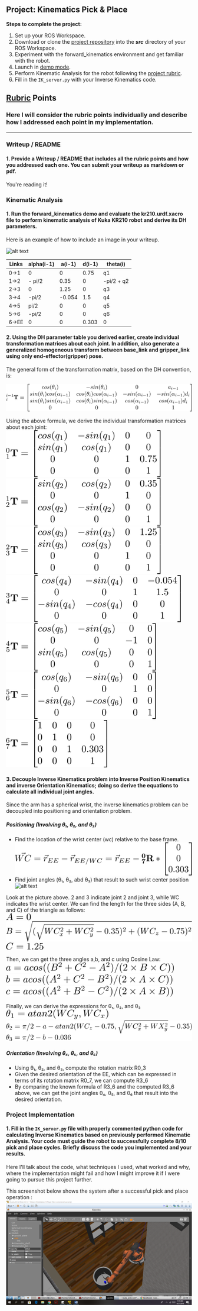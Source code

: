 ## Project: Kinematics Pick & Place

**Steps to complete the project:**  


1. Set up your ROS Workspace.
2. Download or clone the [project repository](https://github.com/udacity/RoboND-Kinematics-Project) into the ***src*** directory of your ROS Workspace.  
3. Experiment with the forward_kinematics environment and get familiar with the robot.
4. Launch in [demo mode](https://classroom.udacity.com/nanodegrees/nd209/parts/7b2fd2d7-e181-401e-977a-6158c77bf816/modules/8855de3f-2897-46c3-a805-628b5ecf045b/lessons/91d017b1-4493-4522-ad52-04a74a01094c/concepts/ae64bb91-e8c4-44c9-adbe-798e8f688193).
5. Perform Kinematic Analysis for the robot following the [project rubric](https://review.udacity.com/#!/rubrics/972/view).
6. Fill in the `IK_server.py` with your Inverse Kinematics code. 


[//]: # (Image References)

[image1]: ./misc_images/misc1.png
[image2]: ./misc_images/misc3.png
[image3]: ./misc_images/misc2.png
[successful_mission]: ./misc_images/done.png

[imageT]: ./misc_images/T.png
[imageT0_1]: ./misc_images/T0_1.png
[imageT1_2]: ./misc_images/T1_2.png
[imageT2_3]: ./misc_images/T2_3.png
[imageT3_4]: ./misc_images/T3_4.png
[imageT4_5]: ./misc_images/T4_5.png
[imageT5_6]: ./misc_images/T5_6.png
[imageT6_7]: ./misc_images/T6_7.png

[wc_location]: ./misc_images/wc_location.png

[A]: ./misc_images/A.png
[B]: ./misc_images/B.png
[C]: ./misc_images/C.png
[a_angle]: ./misc_images/a_angle.png
[b_angle]: ./misc_images/b_angle.png
[c_angle]: ./misc_images/c_angle.png
[theta1]: ./misc_images/theta1.png
[theta2n3]: ./misc_images/theta2n3.png

## [Rubric](https://review.udacity.com/#!/rubrics/972/view) Points
### Here I will consider the rubric points individually and describe how I addressed each point in my implementation.  

---
### Writeup / README

#### 1. Provide a Writeup / README that includes all the rubric points and how you addressed each one.  You can submit your writeup as markdown or pdf.  

You're reading it!

### Kinematic Analysis
#### 1. Run the forward_kinematics demo and evaluate the kr210.urdf.xacro file to perform kinematic analysis of Kuka KR210 robot and derive its DH parameters.

Here is an example of how to include an image in your writeup.

![alt text][image1]

Links | alpha(i-1)  | a(i-1)  | d(i-1)  | theta(i)
---   | ---         | ---     | ---     | ---
0->1  | 0           | 0       | 0.75    | q1
1->2  | - pi/2      | 0.35    | 0       | -pi/2 + q2
2->3  | 0           | 1.25    | 0       | q3
3->4  |  -pi/2      | -0.054  | 1.5     | q4
4->5  | pi/2        | 0       | 0       | q5
5->6  | -pi/2       | 0       | 0       | q6
6->EE | 0           | 0       | 0.303   | 0

#### 2. Using the DH parameter table you derived earlier, create individual transformation matrices about each joint. In addition, also generate a generalized homogeneous transform between base_link and gripper_link using only end-effector(gripper) pose.

The general form of the transformation matrix, based on the DH convention, is:

![Transformation Matrix T][imageT]

Using the above formula, we derive the individual transformation matrices about each joint:
![Transformation Matrix T0_1][imageT0_1] <br />
![Transformation Matrix T1_2][imageT1_2] <br />
![Transformation Matrix T2_3][imageT2_3]<br />
![Transformation Matrix T3_4][imageT3_4]<br />
![Transformation Matrix T4_5][imageT4_5]<br />
![Transformation Matrix T5_6][imageT5_6]<br />
![Transformation Matrix T6_7][imageT6_7]<br />

#### 3. Decouple Inverse Kinematics problem into Inverse Position Kinematics and inverse Orientation Kinematics; doing so derive the equations to calculate all individual joint angles.

Since the arm has a spherical wrist, the inverse kinematics problem can be decoupled into positioning and orientation problem.

##### Positioning (Involving &theta;&#8321;, &theta;&#8322;, and &theta;&#8323;)
* Find the location of the wrist center (wc) relative to the base frame.
![Location of wrist center][wc_location]<br/>
* Find joint angles (&theta;&#8321;, &theta;&#8322;, abd &theta;&#8323;) that result to such wrist center position
![alt text][image2]<br/>

Look at the picture above. 2 and 3 indicate joint 2 and joint 3, while WC indicates the wrist center. We can find the length for the three sides (A, B, and C) of the triangle as follows: <br/>
![side A][A]<br />
![side B][B]<br/>
![side C][C]<br/>

Then, we can get the three angles a,b, and c using Cosine Law: <br/>
![a_angle][a_angle]<br/>
![b_angle][b_angle]<br/>
![c_angle][c_angle]<br/>

Finally, we can derive the expressions for &theta;&#8321;, &theta;&#8322;, and &theta;&#8323;<br/>
![theta1][theta1]<br/>
![theta 2 and 3][theta2n3]<br/>

##### Orientation (Involving &theta;&#8324;, &theta;&#8325;, and &theta;&#8326;)
* Using &theta;&#8321;, &theta;&#8322;, and &theta;&#8323;, compute the rotation matrix R0_3
* Given the desired orientation of the EE, which can be expressed in terms of its rotation matrix R0_7, we can compute R3_6
* By comparing the known formula of R3_6 and the computed R3_6 above, we can get the joint angles &theta;&#8324;, &theta;&#8325;, and &theta;&#8326; that result into the desired orientation.



### Project Implementation

#### 1. Fill in the `IK_server.py` file with properly commented python code for calculating Inverse Kinematics based on previously performed Kinematic Analysis. Your code must guide the robot to successfully complete 8/10 pick and place cycles. Briefly discuss the code you implemented and your results. 


Here I'll talk about the code, what techniques I used, what worked and why, where the implementation might fail and how I might improve it if I were going to pursue this project further.  


This screenshot below shows the system after a successful pick and place operation :
![Screenshot of successful mission][successful_mission]


